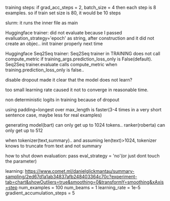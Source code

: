 training steps:
if grad_acc_steps = 2, batch_size = 4 then each step is 8 examples. so if train set size is 80, it would be 10 steps

slurm:
it runs the inner file as main

Huggingface trainer:
did not evaluate because I passed evalluation_strategy='epoch' as string, after construction and it did not create an
objec.. init trainer properly next time

Huggingface Seq2Seq trainer:
Seq2Seq trainer in TRAINING does not call compute_metric if training_args.prediction_loss_only is False(default).
Seq2Seq trainer.evaluate calls compute_metric when training.prediction_loss_only is false..

disable dropout made it clear that the model does not learn?

too small learning rate caused it not to converge in reasonable time.

non deterministic logits in training because of dropout

using padding=longest over max_length is faster(3-4 times in a very short sentence case, maybe less for real examples)

generating model(bart) can only get up to 1024 tokens.. ranker(roberta) can only get up to 512

when tokenizer(text,summary).. and assuming len(text)>1024, tokenizer knows to truncate from text and not summary

how to shut down evaluation:
pass eval_strategy = 'no'(or just dont touch the parameter)

learning:
https://www.comet.ml/danielglickmantau/summary-sampling/2ed67d1a1ab34837afb248403364c70c?experiment-tab=chart&showOutliers=true&smoothing=0&transformY=smoothing&xAxis=step
num_examples = 100 num_beams = 1 learning_rate = 1e-5 gradient_accumulation_steps = 5

